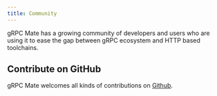 ```yaml
---
title: Community
---
```


gRPC Mate has a growing community of developers and users who are using it to ease the gap between gRPC ecosystem and HTTP based toolchains.

## Contribute on GitHub

gRPC Mate welcomes all kinds of contributions on [Github](https://github.com/gdong42/grpc-mate).

